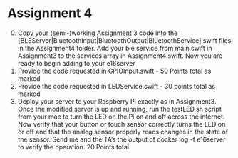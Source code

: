 # Assignment 4


0. Copy your (semi-)working Assignment 3 code into the [BLEServer|BluetoothInput|BluetoothOutput|BluetoothService].swift files in the Assignment4 folder.  Add your ble service from main.swift in Assignment3 to the services array in Assignment4.swift.  Now you are ready to begin adding to your e16server
1. Provide the code requested in GPIOInput.swift - 50 Points total as marked
2. Provide the code requested in LEDService.swift - 30 points total as marked
3. Deploy your server to your Raspberry Pi exactly as in Assignment3. Once the modified server is up and running, run the testLED.sh script from your mac to turn the LED on the Pi on and off across the internet.  Now verify that your button or touch sensor correctly turns the LED on or off and that the analog sensor properly reads changes in the state of the sensor.  Send me and the TA’s the output of docker log -f e16server to verify the operation.  20 Points total.


 
